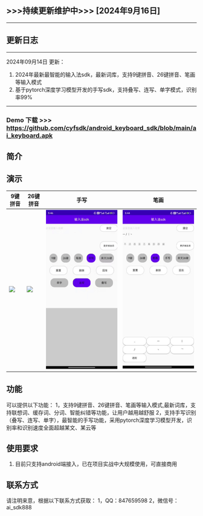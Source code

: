 ## >>>持续更新维护中>>> [2024年9月16日]
---
## 更新日志

---
2024年09月14日 更新：
1. 2024年最新最智能的输入法sdk，最新词库，支持9键拼音、26键拼音、笔画等输入模式
2. 基于pytorch深度学习模型开发的手写sdk，支持叠写、连写、单字模式，识别率99%

---

### Demo 下载 >>> https://github.com/cyfsdk/android_keyboard_sdk/blob/main/ai_keyboard.apk

## 简介

## **演示**

| 9键拼音          | 26键拼音          | 手写            | 笔画            |
|---------------|----------------|---------------|---------------|
| ![](./9键.jpg) | ![](./26键.jpg) | ![](./手写.gif) | ![](./笔画.jpg) |


## 功能

可以提供以下功能：
1，支持9键拼音、26键拼音、笔画等输入模式,最新词库，支持联想词、缓存词、分词、智能纠错等功能，让用户越用越舒服
2，支持手写识别（叠写、连写、单字），最智能的手写功能，采用pytorch深度学习模型开发，识别率和识别速度全面超越某文、某云等


## 使用要求

1. 目前只支持android端接入，已在项目实战中大规模使用，可直接商用


## 联系方式

请注明来意，根据以下联系方式获取：
1，QQ：847659598
2，微信号：ai_sdk888